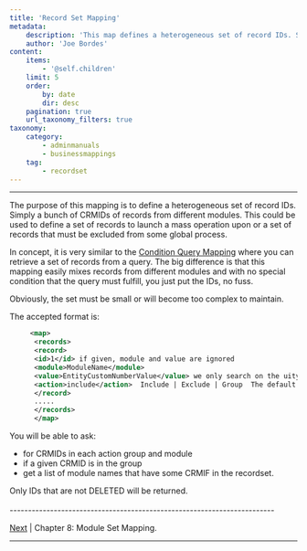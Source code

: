 ```yaml
---
title: 'Record Set Mapping'
metadata:
    description: 'This map defines a heterogeneous set of record IDs. Simply a bunch of CRMIDs of records from different modules.'
    author: 'Joe Bordes'
content:
    items:
        - '@self.children'
    limit: 5
    order:
        by: date
        dir: desc
    pagination: true
    url_taxonomy_filters: true
taxonomy:
    category:
        - adminmanuals
        - businessmappings
    tag:
        - recordset
---
```

---

The purpose of this mapping is to define a heterogeneous set of record
IDs. Simply a bunch of CRMIDs of records from different modules. This
could be used to define a set of records to launch a mass operation upon
or a set of records that must be excluded from some global process.

In concept, it is very similar to the [Condition Query Mapping](../04.condition-query) where you can
retrieve a set of records from a query. The big difference is that this
mapping easily mixes records from different modules and with no special
condition that the query must fulfill, you just put the IDs, no fuss.

Obviously, the set must be small or will become too complex to maintain.

The accepted format is:
```xml
     <map>
      <records>
      <record>
      <id>1</id> if given, module and value are ignored
      <module>ModuleName</module>
      <value>EntityCustomNumberValue</value> we only search on the uitype 4 field
      <action>include</action>  Include | Exclude | Group  The default action is Exclude
      </record>
      .....
      </records>
      </map>
```
You will be able to ask:

-   for CRMIDs in each action group and module
-   if a given CRMID is in the group
-   get a list of module names that have some CRMIF in the recordset.

<div class="notices blue">
Only IDs that are not DELETED will be
returned.
</div>

<br>
------------------------------------------------------------------------

[Next](../20.module_set) | Chapter 8: Module Set Mapping.

------------------------------------------------------------------------